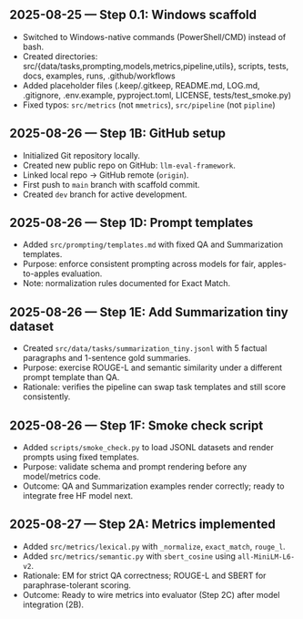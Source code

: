 ## 2025-08-25 — Step 0.1: Windows scaffold
- Switched to Windows-native commands (PowerShell/CMD) instead of bash.
- Created directories: src/{data/tasks,prompting,models,metrics,pipeline,utils}, scripts, tests, docs, examples, runs, .github/workflows
- Added placeholder files (.keep/.gitkeep, README.md, LOG.md, .gitignore, .env.example, pyproject.toml, LICENSE, tests/test_smoke.py)
- Fixed typos: `src/metrics` (not `mmetrics`), `src/pipeline` (not `pipline`)

## 2025-08-26 — Step 1B: GitHub setup
- Initialized Git repository locally.
- Created new public repo on GitHub: `llm-eval-framework`.
- Linked local repo → GitHub remote (`origin`).
- First push to `main` branch with scaffold commit.
- Created `dev` branch for active development.

## 2025-08-26 — Step 1D: Prompt templates
- Added `src/prompting/templates.md` with fixed QA and Summarization templates.
- Purpose: enforce consistent prompting across models for fair, apples-to-apples evaluation.
- Note: normalization rules documented for Exact Match.

## 2025-08-26 — Step 1E: Add Summarization tiny dataset
- Created `src/data/tasks/summarization_tiny.jsonl` with 5 factual paragraphs and 1-sentence gold summaries.
- Purpose: exercise ROUGE-L and semantic similarity under a different prompt template than QA.
- Rationale: verifies the pipeline can swap task templates and still score consistently.

## 2025-08-26 — Step 1F: Smoke check script
- Added `scripts/smoke_check.py` to load JSONL datasets and render prompts using fixed templates.
- Purpose: validate schema and prompt rendering before any model/metrics code.
- Outcome: QA and Summarization examples render correctly; ready to integrate free HF model next.

## 2025-08-27 — Step 2A: Metrics implemented
- Added `src/metrics/lexical.py` with `_normalize`, `exact_match`, `rouge_l`.
- Added `src/metrics/semantic.py` with `sbert_cosine` using `all-MiniLM-L6-v2`.
- Rationale: EM for strict QA correctness; ROUGE-L and SBERT for paraphrase-tolerant scoring.
- Outcome: Ready to wire metrics into evaluator (Step 2C) after model integration (2B).